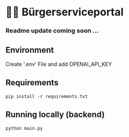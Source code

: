 # 🦜️🔗 Bürgerserviceportal

### Readme update coming soon ...

## Environment

Create '.env' File and add OPENAI_API_KEY

## Requirements

    pip install -r requirements.txt

## Running locally (backend)

    python main.py

